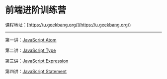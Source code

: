 # 前端进阶训练营

课程地址：[https://u.geekbang.org/](https://u.geekbang.org/)

---

第一讲：[JavaScript Atom](/notes/前端/前端进阶训练营/JavaScript-Atom.md)

第二讲：[JavaScript Type](/notes/前端/前端进阶训练营/JavaScript-Type.md)

第三讲：[JavaScript Expression](/notes/前端/前端进阶训练营/JavaScript-Expression.md)

第四讲：[JavaScript Statement](/notes/前端/前端进阶训练营/JavaScript-Statement.md)
